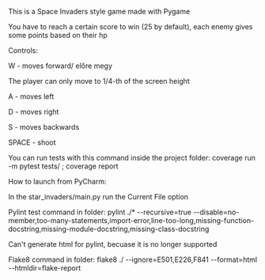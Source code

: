 
This is a Space Invaders style game made with Pygame

You have to reach a certain score to win (25 by default), each enemy gives some points based on their hp

Controls:

W - moves forward/ előre megy

The player can only move to 1/4-th of the screen height

A - moves left

D - moves right

S - moves backwards

SPACE - shoot

You can run tests with this command inside the project folder:
coverage run -m pytest tests/ ; coverage  report

How to launch from PyCharm:

In the star_invaders/main.py run the Current File option

Pylint test command in folder:
pylint ./* --recursive=true --disable=no-member,too-many-statements,import-error,line-too-long,missing-function-docstring,missing-module-docstring,missing-class-docstring

Can't generate html for pylint, becuase it is no longer supported

Flake8 command in folder:
flake8 ./ --ignore=E501,E226,F841 --format=html --htmldir=flake-report

